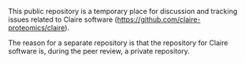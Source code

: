 This public repository is a temporary place for discussion and tracking issues related to Claire software (https://github.com/claire-proteomics/claire). 

The reason for a separate repository is that the repository for Claire software is, during the peer review, a private repository.
